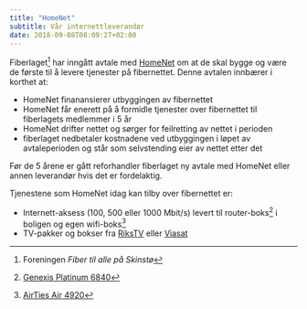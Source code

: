 ```yaml
---
title: "HomeNet"
subtitle: Vår internettleverandør
date: 2018-09-08T08:09:27+02:00
---
```


Fiberlaget[^fiberlaget] har inngått avtale med [HomeNet](https://homenet.no) om at de skal
bygge og være de første til å levere tjenester på fibernettet. Denne avtalen
innbærer i korthet at:

* HomeNet finanansierer utbyggingen av fibernettet
* HomeNet får enerett på å formidle tjenester over fibernettet til fiberlagets medlemmer i 5 år
* HomeNet drifter nettet og sørger for feilretting av nettet i perioden
* fiberlaget nedbetaler kostnadene ved utbyggingen i løpet av avtaleperioden og
  står som selvstending eier av nettet etter det

Før de 5 årene er gått reforhandler fiberlaget ny avtale med HomeNet eller annen
leverandør hvis det er fordelaktig.

Tjenestene som HomeNet idag kan tilby over fibernettet er:

* Internett-aksess (100, 500 eller 1000 Mbit/s) levert til router-boks[^router] i boligen og egen wifi-boks[^wifi]
* TV-pakker og bokser fra [RiksTV](https://www.rikstv.no) eller [Viasat](https://www.viasat.no)

[^fiberlaget]: Foreningen _Fiber til alle på Skinstø_
[^router]: [Genexis Platinum 6840](https://www.google.com/search?q=Genexis+Platinum+6840)
[^wifi]: [AirTies Air 4920](https://www.google.com/search?q=airties+air+4920)
